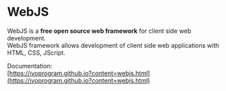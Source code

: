 
# WebJS

WebJS is a **free open source web framework** for client side web development.\
WebJS framework allows development of client side web applications with HTML, CSS, JScript.


Documentation:\
[https://ivoprogram.github.io?content=webjs.html](https://ivoprogram.github.io?content=webjs.html)


